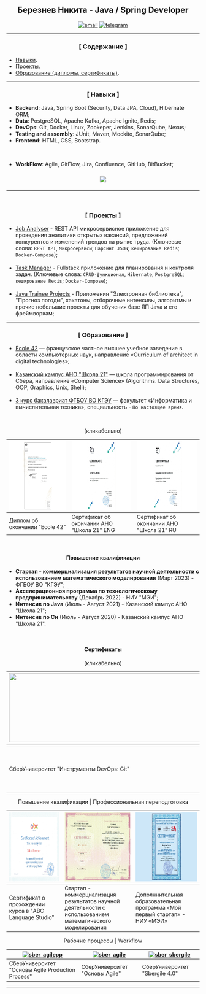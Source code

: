 

<h2 align="center">Березнев Никита - Java / Spring Developer</h2>
<p align="center">
<a href="mailto:bereznev.job@yandex.ru"><img src="https://img.shields.io/badge/email-blue?style=for-the-badge&logo=gmail&logoColor=white" alt="email"></a>
<a href="https://t.me/BereznevN"><img src="https://img.shields.io/badge/Telegram-blue?style=for-the-badge&logo=telegram&logoColor=white" alt="telegram"></a>

[//]: # (<a href="https://kazan.hh.ru/resume/261b75e7ff0b77fc560039ed1f744d475a6b33"><img src="https://img.shields.io/badge/Резюме-blue?style=for-the-badge&logo=linkedin&logoColor=white" alt="discord"></a>)
</p>

---

<h3 align="center">[ Содержание ]</h3>

* [Навыки](#skills).
* [Проекты](#projects).
* [Образование (дипломы, сертификаты)](#education).

<a name="skills"></a>
<a name="projects"></a>
<a name="education"></a>

---
<a name="skills"></a>
<h3 align="center">[ Навыки ]</h3>




* **Backend**: Java, Spring Boot (Security, Data JPA, Cloud), Hibernate ORM;
* **Data**: PostgreSQL, Apache Kafka, Apache Ignite, Redis;
* **DevOps**: Git, Docker, Linux, Zookeper, Jenkins, SonarQube, Nexus;
* **Testing and assembly**: JUnit, Maven, Mockito, SonarQube;
* **Frontend**: HTML, CSS, Bootstrap.

<br>

* **WorkFlow**: Agile, GitFlow, Jira, Confluence, GitHub, BitBucket;

<h3 align="center"><img src="https://github-readme-stats.vercel.app/api/top-langs/?username=CreativeWex&layout=compact"/></h3>



---

<br>

<a name="projects"></a>
<h3 align="center">[ Проекты ]</h3>

- [Job Analyser](https://github.com/CreativeWex/JobAnalyser) - REST API микросервисное приложение для проведения аналитики
открытых вакансий, предложений конкурентов и изменений трендов на рынке труда.
(Ключевые слова: `REST API`, `Микросервисы`; `Парсинг JSON`; `кеширование Redis`; `Docker-Compose`);
<br><br>
- [Task Manager](https://github.com/CreativeWex/TaskManager) - Fullstack приложение для планирования и контроля задач.
(Ключевые слова: `CRUD-функционал`, `Hibernate`, `PostgreSQL`; `кеширование Redis`; `Docker-Compose`);
<br><br>
- [Java Trainee Projects](https://github.com/CreativeWex/Java-Trainee-Projects) - Приложения "Электронная библиотека", "Прогноз погоды",
хакатоны, отборочные интенсивы, алгоритмы и прочие небольшие проекты для обучения базе ЯП Java и его фреймворкам;

---

<a name="education"></a>
<h3 align="center">[ Образование ]</h3>

- [Ecole 42](https://42.fr/en/homepage/) — французское частное высшее учебное заведение в области компьютерных наук, направление «Curriculum of architect in digital technologies»;
  <br><br>
- [Казанский кампус АНО "Школа 21"](https://21-school.ru) — школа программирования от Сбера, направление «Computer Science» (Algorithms. Data Structures, OOP, Graphics, Unix, Shell);
  <br><br>
- [3 курс бакалавриат ФГБОУ ВО КГЭУ](https://kgeu.ru) — факультет «Информатика и вычислительная техника», специальность - `По настоящее время`.

<br>
<p align="center">(кликабельно)</p>

| [<img src="assets/ecole/42.jpg" height="180px" alt="42" width="800px">](https://drive.google.com/file/d/105fCw9aBXAVbfjk93o-ouxFu-lV5L1fN/view?usp=sharing) | [<img src="assets/ecole/21eng.jpg" height="180px" width="800px" alt="21eng">](https://drive.google.com/file/d/11D-0OKNEs2dQqIFf7J_6r-olk36vYizG/view?usp=drive_link) | [<img src="assets/ecole/21ru.jpg" height="180px" width="800px" alt="21ru">](https://drive.google.com/file/d/18oo0pni1vZpJ9-zRlFXqJidyXzUcnlFf/view?usp=drive_link) |
|-------------------------------------------------------------------------------------------------------------------------------------------------------------|----------------------------------------------------------------------------------------------------------------------------------------------------------------------|--------------------------------------------------------------------------------------------------------------------------------------------------------------------|
| Диплом об окончании "Ecole 42"                                                                                                                              | Сертификат об окончании АНО "Школа 21" ENG                                                                                                                           | Сертификат об окончании АНО "Школа 21" RU                                                                                                                          |

<br>

<h4 align="center">Повышение квалификации</h3>

- **Стартап - коммерциализация результатов научной деятельности с использованием математического моделирования** (Март 2023) - ФГБОУ ВО "КГЭУ";
- **Акселерационноя программа по технологическому предпринимательству** (Декабрь 2022) - НИУ "МЭИ";
- **Интенсив по Java** (Июль - Август 2021) - Казанский кампус АНО "Школа 21";
- **Интенсив по Си** (Июль - Август 2020) - Казанский кампус АНО "Школа 21".

<br>

<h4 align="center">Сертификаты</h3>
<p align="center">(кликабельно)</p>

| [<img src="assets/sber_git.png" height="180px" width="800px">](https://drive.google.com/file/d/1lHBRxoX59LZ5oR-cFf1gmMZEd3blVJCG/view?usp=sharing)                         | [<img src="assets/sber_algorithms.png" height="180px" width="800px">](https://drive.google.com/file/d/1Fwb8aa8Q4dPs7fWOqutY4Uu3v4LTI6dR/view?usp=drive_link) | [<img src="assets/StepikSQL.png" height="180px" width="800px">](https://stepik.org/cert/1557406)                                                                                        |
|----------------------------------------------------------------------------------------------------------------------------------------------------------------------------|--------------------------------------------------------------------------------------------------------------------------------------------------------------------------------------|-----------------------------------------------------------------------------------------------------------------------------------------------------------------------------------------|
| СберУниверситет "Инструменты DevOps: Git"                                                                                                                                  | СберУниверситет "Основы решения алгоритмических задач"                                                                                                                               | Сертификат о прохождении курса <br>«Интерактивный тренажер SQL» <br> на платформе Stepik                                                                                                |

<p align="center">Повышение квалификации | Профессиональная переподготовка</p>

| [<img src="assets/retraining/english.png" height="180px" width="800px" alt="english">](https://drive.google.com/file/d/1ifTMT_-fiJfy2NGadZYXamnfVM5zNjMi/view?usp=drive_link) | [<img src="assets/retraining/startapi.png" height="180px" alt="Сертификат МММ" width="800px">](https://drive.google.com/file/d/1Cyjb7j-7jTEw7PoQ5AznpGe4xRGz52MM/view?usp=drive_link) | [<img src="assets/retraining/niuMei.png" height="180px" width="800px" alt="niuMei">](https://drive.google.com/file/d/1vORgZRlwgZa7tldCHWXlIewDv25aGn2i/view?usp=share_link) | 
|-------------------------------------------------------------------------------------------------------------------------------------------------------------------------------|---------------------------------------------------------------------------------------------------------------------------------------------------------------------------------------|-----------------------------------------------------------------------------------------------------------------------------------------------------------------------------|
| Сертификат о прохождении курса в "ABC Language Studio"                                                                                                                        | Стартап - коммерциализация результатов научной деятельности с использованием математического моделирования                                                                            | Дополннительная образовательная программа «Мой первый стартап» - НИУ «МЭИ»                                                                                                  |

<p align="center">Рабочие процессы | Workflow</p>

| [<img src="assets/workflow/sber_agilepp.png" height="180px" alt="sber_agilepp" width="800px">](https://drive.google.com/file/d/1D5OZBHiX1yJG5Mow2nGKCJi21tOwlVuK/view?usp=drive_link) | [<img src="assets/workflow/sber_agile.png" height="180px" alt="sber_agile" width="800px">](https://drive.google.com/file/d/1ELw23KFA89PD9CflTfcDaV0A6YWRiA2h/view?usp=drive_link) | [<img src="assets/workflow/sber_sbergile.png" height="180px" alt="sber_sbergile" width="800px">](https://drive.google.com/file/d/1TS9E07-EPIyKsMBh4_PH-Anzsgk-d2HN/view?usp=drive_link) |
|---------------------------------------------------------------------------------------------------------------------------------------------------------------------------------------|-----------------------------------------------------------------------------------------------------------------------------------------------------------------------------------|-----------------------------------------------------------------------------------------------------------------------------------------------------------------------------------------|
| СберУниверситет "Основы Agile Production Process"                                                                                                                                     | СберУниверситет "Основы Agile"                                                                                                                                                    | СберУниверситет "Sbergile 4.0"                                                                                                                                                          |

---

[//]: # ([<img src="assets/hhLogo.png" height="45px"/>]&#40;https://kazan.hh.ru/applicant/resumes/view?resume=261b75e7ff0b77fc560039ed1f744d475a6b33&#41;)
